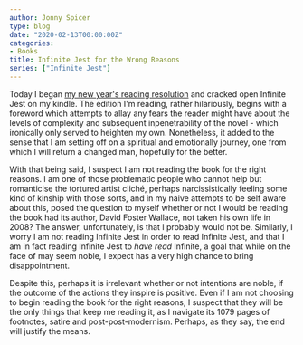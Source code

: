 ```yaml
---
author: Jonny Spicer
type: blog
date: "2020-02-13T00:00:00Z"
categories:
- Books
title: Infinite Jest for the Wrong Reasons
series: ["Infinite Jest"]
---
```

Today I began [my new year's reading resolution](/blog/can-jonny-actually-read-challenge-20) and cracked open Infinite Jest on my kindle. The edition I'm reading, rather hilariously, begins with a foreword which attempts to allay any fears the reader might have about
the levels of complexity and subsequent inpenetrability of the novel - which ironically only served to heighten my own. Nonetheless, it added to the sense that I am setting off on a spiritual
and emotionally journey, one from which I will return a changed man, hopefully for the better.

With that being said, I suspect I am not reading the book for the right reasons. I am one of those
problematic people who cannot help but romanticise the tortured artist cliché, perhaps narcissistically feeling some kind of kinship with those sorts, and in my naive attempts to be self aware about this, posed the question to myself whether or not I would be reading the book had its author, David Foster Wallace, not taken his own life in 2008? The answer, unfortunately, is that I probably would not be. Similarly, I worry I am not reading Infinite Jest in order to read Infinite Jest, and that I am in fact reading Infinite Jest to *have read* Infinite, a goal that while on the face of may seem noble, I expect has a very high chance to bring disappointment.

Despite this, perhaps it is irrelevant whether or not intentions are noble, if the outcome of the
actions they inspire is positive. Even if I am not choosing to begin reading the book for the
right reasons, I suspect that they will be the only things that keep me reading it, as I navigate its 1079 pages of footnotes, satire and post-post-modernism. Perhaps, as they say, the end will justify the means.
